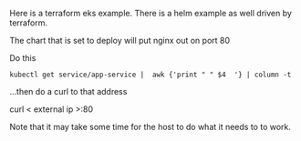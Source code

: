 Here is a terraform eks example.  There is a helm example as well driven by terraform.  

The chart that is set to deploy will put nginx out on port 80

Do this

    kubectl get service/app-service |  awk {'print " " $4  '} | column -t  

...then do a curl to that address

curl &lt; external ip &gt;:80  

Note that it may take some time for the host to do what it needs to to work.